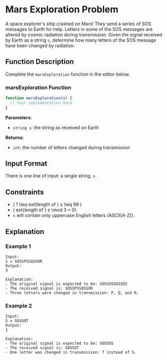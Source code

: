 # Mars Exploration Problem

A space explorer's ship crashed on Mars! They send a series of SOS messages to Earth for help.
Letters in some of the SOS messages are altered by cosmic radiation during transmission.
Given the signal received by Earth as a string `s`, determine how many letters of the SOS message have been changed by radiation.

## Function Description

Complete the `marsExploration` function in the editor below.

### marsExploration Function

```javascript
function marsExploration(s) {
  // Your implementation here
}
```

**Parameters**:

- `string s`: the string as received on Earth

**Returns**:

- `int`: the number of letters changed during transmission

## Input Format

There is one line of input: a single string, `s`.

## Constraints

- \( 1 \leq ext{length of } s \leq 99 \)
- \( ext{length of } s \mod 3 = 0\)
- `s` will contain only uppercase English letters (ASCII[A-Z]).

## Explanation

### Example 1

```plaintext
Input:
S = SOSSPSSQSSOR
Output:
3

Explanation:
- The original signal is expected to be: SOSSOSSOSSOS
- The received signal is: SOSSPSSQSSOR
- Three letters were changed in transmission: P, Q, and R.
```

### Example 2

```plaintext
Input:
S = SOSSOT
Output:
1

Explanation:
- The original signal is expected to be: SOSSOS
- The received signal is: SOSSOT
- One letter was changed in transmission: T instead of S.
```
